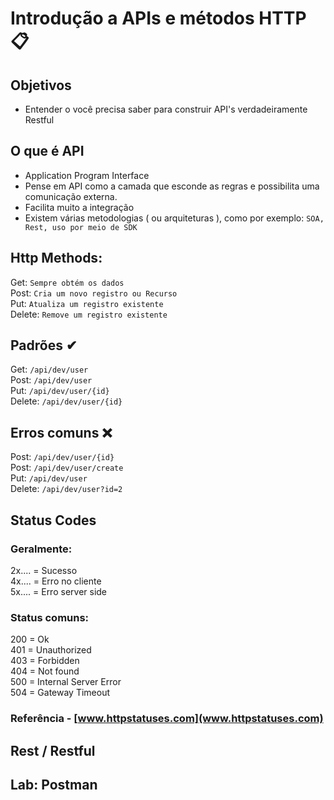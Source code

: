 # Introdução a APIs e métodos HTTP 📋

## Objetivos

- Entender o você precisa saber para construir API's verdadeiramente Restful

## O que é API

- Application Program Interface
- Pense em API como a camada que esconde as regras e possibilita uma comunicação externa.
- Facilita muito a integração
- Existem várias metodologias ( ou arquiteturas ), como por exemplo: ``SOA, Rest, uso por meio de SDK``

## Http Methods:
Get: ``Sempre obtém os dados`` <br>
Post: ``Cria um novo registro ou Recurso`` <br>
Put: ``Atualiza um registro existente`` <br>
Delete: ``Remove um registro existente`` <br>

## Padrões ✔
Get: ``/api/dev/user`` <br>
Post: ``/api/dev/user`` <br>
Put: ``/api/dev/user/{id}`` <br>
Delete: ``/api/dev/user/{id}`` <br>

## Erros comuns ❌
Post: ``/api/dev/user/{id}`` <br>
Post: ``/api/dev/user/create`` <br>
Put: ``/api/dev/user`` <br>
Delete: ``/api/dev/user?id=2`` <br>

## Status Codes

### Geralmente:
2x.... = Sucesso <br>
4x.... = Erro no cliente <br>
5x.... = Erro server side <br>

### Status comuns:
200 = Ok <br>
401 = Unauthorized <br>
403 = Forbidden <br>
404 = Not found <br>
500 = Internal Server Error <br>
504 = Gateway Timeout <br>

### Referência - [www.httpstatuses.com](www.httpstatuses.com)

## Rest / Restful
## Lab: Postman

